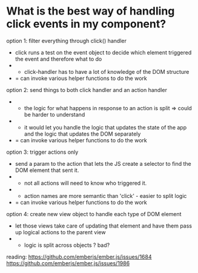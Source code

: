 

# What is the best way of handling click events in my component?

option 1: filter everything through click() handler
  * click runs a test on the event object to decide which element triggered the event and therefore what to do
  * - click-handler has to have a lot of knowledge of the DOM structure
  * = can invoke various helper functions to do the work

option 2: send things to both click handler and an action handler
  * - the logic for what happens in response to an action is split => could be harder to understand
  * + it would let you handle the logic that updates the state of the app and the logic that updates the DOM separately
  * = can invoke various helper functions to do the work

option 3: trigger actions only
  * send a param to the action that lets the JS create a selector to find the DOM element that sent it.
  * + not all actions will need to know who triggered it.
  * + action names are more semantic than 'click' - easier to split logic
  * = can invoke various helper functions to do the work

option 4: create new view object to handle each type of DOM element
  * let those views take care of updating that element and have them pass up logical actions to the parent view
  * - logic is split across objects ? bad?

reading:
https://github.com/emberjs/ember.js/issues/1684
https://github.com/emberjs/ember.js/issues/1986
